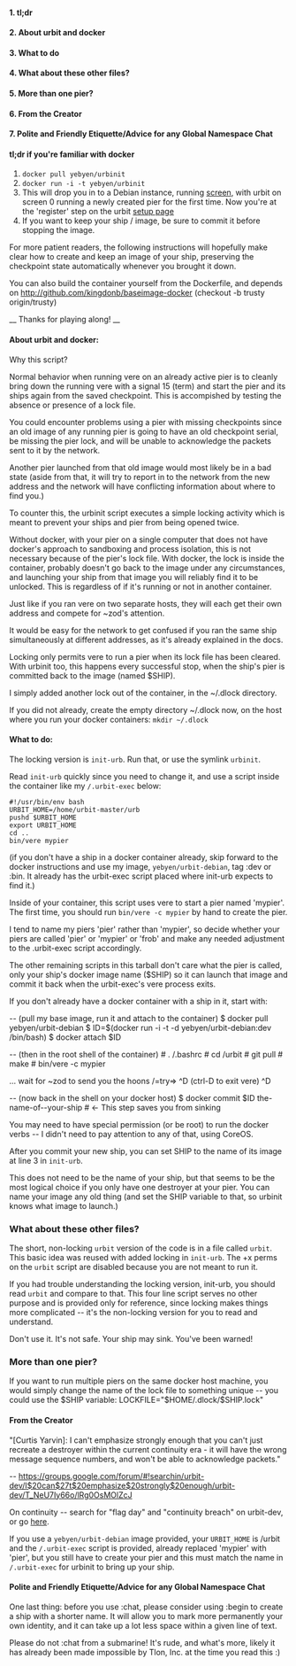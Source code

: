 #### 1. tl;dr
#### 2. About urbit and docker
#### 3. What to do
#### 4. What about these other files?
#### 5. More than one pier?
#### 6. From the Creator
#### 7. Polite and Friendly Etiquette/Advice for any Global Namespace Chat

#### tl;dr if you're familiar with docker

1. `docker pull yebyen/urbinit`
2. `docker run -i -t yebyen/urbinit`
3. This will drop you in to a Debian instance, running [screen](https://www.debian-administration.org/articles/34), with urbit on screen 0 running a newly created pier for the first time. Now you're at the 'register' step on the urbit [setup page](http://urbit.org/setup/)
4. If you want to keep your ship / image, be sure to commit it before stopping the image.

For more patient readers, the following instructions will hopefully make clear
how to create and keep an image of your ship, preserving the checkpoint state
automatically whenever you brought it down.

You can also build the container yourself from the Dockerfile, and depends on
http://github.com/kingdonb/baseimage-docker (checkout -b trusty origin/trusty)

__ Thanks for playing along! __


#### About urbit and docker:

Why this script?

Normal behavior when running vere on an already active pier is to cleanly bring
down the running vere with a signal 15 (term) and start the pier and its ships
again from the saved checkpoint.  This is accompished by testing the absence or
presence of a lock file.

You could encounter problems using a pier with missing checkpoints since an old
image of any running pier is going to have an old checkpoint serial, be missing
the pier lock, and will be unable to acknowledge the packets sent to it by the
network.

Another pier launched from that old image would most likely be in a bad state
(aside from that, it will try to report in to the network from the new address
and the network will have conflicting information about where to find you.)


To counter this, the urbinit script executes a simple locking activity which is
meant to prevent your ships and pier from being opened twice.

Without docker, with your pier on a single computer that does not have docker's
approach to sandboxing and process isolation, this is not necessary because of
the pier's lock file.  With docker, the lock is inside the container, probably
doesn't go back to the image under any circumstances, and launching your ship
from that image you will reliably find it to be unlocked.  This is regardless
of if it's running or not in another container.

Just like if you ran vere on two separate hosts, they will each get their own
address and compete for ~zod's attention.

It would be easy for the network to get confused if you ran the same ship
simultaneously at different addresses, as it's already explained in the docs.

Locking only permits vere to run a pier when its lock file has been cleared.
With urbinit too, this happens every successful stop, when the ship's pier is
committed back to the image (named $SHIP).

I simply added another lock out of the container, in the ~/.dlock directory.

If you did not already, create the empty directory ~/.dlock now, on the host
where you run your docker containers: `mkdir ~/.dlock`


#### What to do:

The locking version is `init-urb`.  Run that, or use the symlink `urbinit`.

Read `init-urb` quickly since you need to change it, and use a script inside
the container like my `/.urbit-exec` below:

    #!/usr/bin/env bash
    URBIT_HOME=/home/urbit-master/urb
    pushd $URBIT_HOME
    export URBIT_HOME
    cd ..
    bin/vere mypier

(if you don't have a ship in a docker container already, skip forward to the
docker instructions and use my image, `yebyen/urbit-debian`, tag :dev or :bin.
It already has the urbit-exec script placed where init-urb expects to find it.)

Inside of your container, this script uses vere to start a pier named 'mypier'.
The first time, you should run `bin/vere -c mypier` by hand to create the pier.

I tend to name my piers 'pier' rather than 'mypier', so decide whether your
piers are called 'pier' or 'mypier' or 'frob' and make any needed adjustment to
the .urbit-exec script accordingly.

The other remaining scripts in this tarball don't care what the pier is called,
only your ship's docker image name ($SHIP) so it can launch that image and
commit it back when the urbit-exec's vere process exits.


If you don't already have a docker container with a ship in it, start with:

-- (pull my base image, run it and attach to the container)
    $ docker pull yebyen/urbit-debian
    $ ID=$(docker run -i -t -d yebyen/urbit-debian:dev /bin/bash)
    $ docker attach $ID

-- (then in the root shell of the container)
    # . /.bashrc
    # cd /urbit
    # git pull
    # make
    # bin/vere -c mypier

... wait for ~zod to send you the hoons
    /=try=> ^D (ctrl-D to exit vere)
    ^D

-- (now back in the shell on your docker host)
    $ docker commit $ID the-name-of--your-ship # <- This step saves you from sinking

You may need to have special permission (or be root) to run the docker verbs --
I didn't need to pay attention to any of that, using CoreOS.

After you commit your new ship, you can set SHIP to the name of its image at
line 3 in `init-urb`.

This does not need to be the name of your ship, but that seems to be the most
logical choice if you only have one destroyer at your pier.  You can name your
image any old thing (and set the SHIP variable to that, so urbinit knows what
image to launch.)


### What about these other files?

The short, non-locking `urbit` version of the code is in a file called `urbit`.
This basic idea was reused with added locking in `init-urb`.  The +x perms on
the `urbit` script are disabled because you are not meant to run it.

If you had trouble understanding the locking version, init-urb, you should read
`urbit` and compare to that.  This four line script serves no other purpose and
is provided only for reference, since locking makes things more complicated --
it's the non-locking version for you to read and understand.

Don't use it.  It's not safe.  Your ship may sink.  You've been warned!

### More than one pier?

If you want to run multiple piers on the same docker host machine, you would
simply change the name of the lock file to something unique -- you could use
the $SHIP variable: LOCKFILE="$HOME/.dlock/$SHIP.lock"


#### From the Creator

"[Curtis Yarvin]: I can't emphasize strongly enough that you can't just
recreate a destroyer within the current continuity era - it will have the wrong
message sequence numbers, and won't be able to acknowledge packets."

-- https://groups.google.com/forum/#!searchin/urbit-dev/I$20can$27t$20emphasize$20strongly$20enough/urbit-dev/T_NeU7Iy66o/lRg0OsMOlZcJ

On continuity -- search for "flag day" and "continuity breach" on urbit-dev, or go [here](http://urbit.org/community/articles/continuity/).

If you use a `yebyen/urbit-debian` image provided, your `URBIT_HOME` is /urbit and the `/.urbit-exec` script is provided, already replaced 'mypier' with 'pier', but you still have to create your pier and this must match the name in `/.urbit-exec` for urbinit to bring up your ship.


#### Polite and Friendly Etiquette/Advice for any Global Namespace Chat
One last thing: before you use :chat, please consider using :begin to create a
ship with a shorter name.  It will allow you to mark more permanently your own
identity, and it can take up a lot less space within a given line of text.

Please do not :chat from a submarine!  It's rude, and what's more, likely it
has already been made impossible by Tlon, Inc. at the time you read this :)
